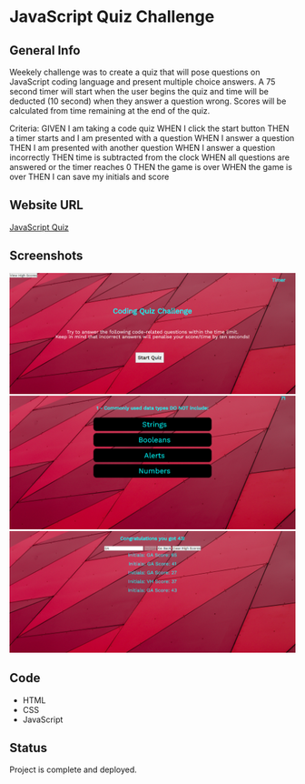 # JavaScript Quiz Challenge

## General Info
Weekely challenge was to create a quiz that will pose questions on JavaScript coding language and present multiple choice answers. A 75 second timer will start when the user begins the quiz and time will be deducted (10 second) when  they answer a question wrong. Scores will be calculated from time remaining at the end of the quiz.

Criteria:
GIVEN I am taking a code quiz
WHEN I click the start button
THEN a timer starts and I am presented with a question
WHEN I answer a question
THEN I am presented with another question
WHEN I answer a question incorrectly
THEN time is subtracted from the clock
WHEN all questions are answered or the timer reaches 0
THEN the game is over
WHEN the game is over
THEN I can save my initials and score

## Website URL
[JavaScript Quiz](https://guyjiawei.github.io/js-quiz/)

## Screenshots
![Start Page](./assets/images/screencapture-1.png)
![Question Page](./assets/images/screencapture-2.png)
![High Scores Page](./assets/images/screencapture-3.png)

## Code 
* HTML
* CSS
* JavaScript

## Status
Project is complete and deployed.